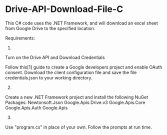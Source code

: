 # Drive-API-Download-File-C
This C# code uses the .NET Framework, and will download an excel sheet from Google Drive to the specified location.

Requirements:

1.
Turn on the Drive API and Download Credentials

Follow this[1] guide to create a Google developers project and enable OAuth consent.
Download the client configuration file and save the file credentials.json to your working directory.


2.
Create a new .NET Framework project and install the following NuGet Packages:
Newtonsoft.Json
Google.Apis.Drive.v3
Google.Apis.Core
Google.Apis.Auth
Google.Apis

3.
Use "program.cs" in place of your own. Follow the prompts at run time.
